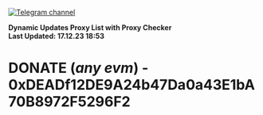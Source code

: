 [![Telegram channel](https://img.shields.io/endpoint?url=https://runkit.io/damiankrawczyk/telegram-badge/branches/master?url=https://t.me/n4z4v0d)](https://t.me/n4z4v0d) 

**Dynamic Updates Proxy List with Proxy Checker**  
**Last Updated: 17.12.23 18:53**

# DONATE (_any evm_) - 0xDEADf12DE9A24b47Da0a43E1bA70B8972F5296F2
